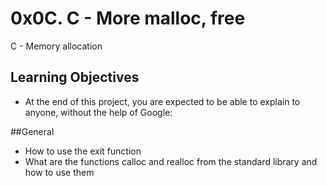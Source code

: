 # 0x0C. C - More malloc, free
C - Memory allocation

## Learning Objectives
- At the end of this project, you are expected to be able to explain to anyone, without the help of Google:

##General
- How to use the exit function
- What are the functions calloc and realloc from the standard library and how to use them
